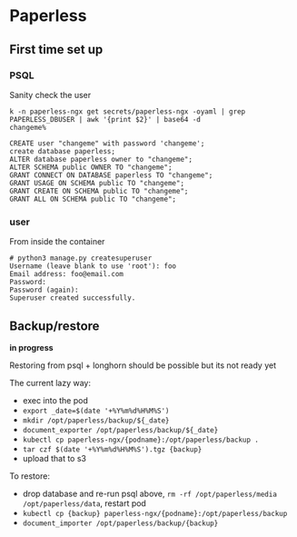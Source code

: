 Paperless
=========


## First time set up

### PSQL

Sanity check the user
```
k -n paperless-ngx get secrets/paperless-ngx -oyaml | grep PAPERLESS_DBUSER | awk '{print $2}' | base64 -d
changeme%
```

```
CREATE user "changeme" with password 'changeme';
create database paperless;
ALTER database paperless owner to "changeme";
ALTER SCHEMA public OWNER TO "changeme";
GRANT CONNECT ON DATABASE paperless TO "changeme";
GRANT USAGE ON SCHEMA public TO "changeme";
GRANT CREATE ON SCHEMA public TO "changeme";
GRANT ALL ON SCHEMA public TO "changeme";
```

### user

From inside the container

```
# python3 manage.py createsuperuser
Username (leave blank to use 'root'): foo
Email address: foo@email.com
Password:
Password (again):
Superuser created successfully.
```


## Backup/restore

**in progress**

Restoring from psql + longhorn should be possible but its not ready yet

The current lazy way:

* exec into the pod
* `export _date=$(date '+%Y%m%d%H%M%S')`
* `mkdir /opt/paperless/backup/${_date}`
* `document_exporter /opt/paperless/backup/${_date}`
* `kubectl cp paperless-ngx/{podname}:/opt/paperless/backup .`
* `tar czf $(date '+%Y%m%d%H%M%S').tgz {backup}`
* upload that to s3

To restore:

* drop database and re-run psql above, `rm -rf /opt/paperless/media /opt/paperless/data`, restart pod
* `kubectl cp {backup} paperless-ngx/{podname}:/opt/paperless/backup`
* `document_importer /opt/paperless/backup/{backup}`
